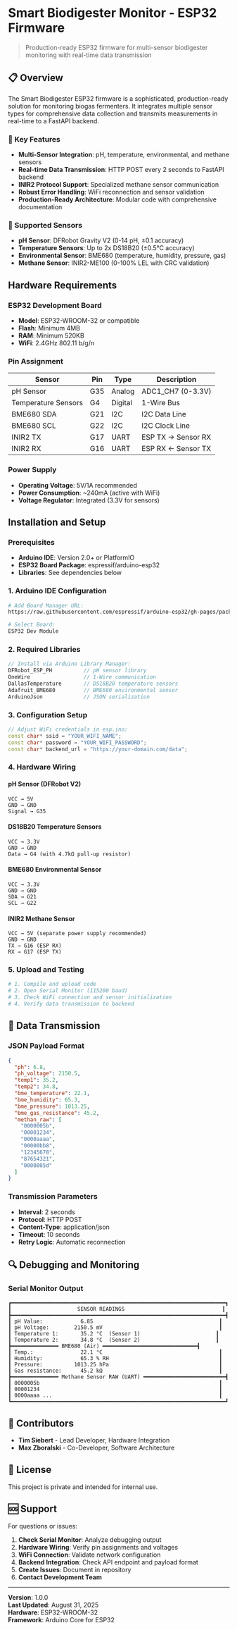 # Smart Biodigester Monitor - ESP32 Firmware

> Production-ready ESP32 firmware for multi-sensor biodigester monitoring with real-time data transmission

## 📋 Overview

The Smart Biodigester ESP32 firmware is a sophisticated, production-ready solution for monitoring biogas fermenters. It integrates multiple sensor types for comprehensive data collection and transmits measurements in real-time to a FastAPI backend.

### 🎯 Key Features

- **Multi-Sensor Integration**: pH, temperature, environmental, and methane sensors
- **Real-time Data Transmission**: HTTP POST every 2 seconds to FastAPI backend
- **INIR2 Protocol Support**: Specialized methane sensor communication
- **Robust Error Handling**: WiFi reconnection and sensor validation
- **Production-Ready Architecture**: Modular code with comprehensive documentation

### 🔬 Supported Sensors

- **pH Sensor**: DFRobot Gravity V2 (0-14 pH, ±0.1 accuracy)
- **Temperature Sensors**: Up to 2x DS18B20 (±0.5°C accuracy)
- **Environmental Sensor**: BME680 (temperature, humidity, pressure, gas)
- **Methane Sensor**: INIR2-ME100 (0-100% LEL with CRC validation)

## Hardware Requirements

### ESP32 Development Board
- **Model**: ESP32-WROOM-32 or compatible
- **Flash**: Minimum 4MB
- **RAM**: Minimum 520KB
- **WiFi**: 2.4GHz 802.11 b/g/n

### Pin Assignment

| Sensor | Pin | Type | Description |
|--------|-----|------|-------------|
| pH Sensor | G35 | Analog | ADC1_CH7 (0-3.3V) |
| Temperature Sensors | G4 | Digital | 1-Wire Bus |
| BME680 SDA | G21 | I2C | I2C Data Line |
| BME680 SCL | G22 | I2C | I2C Clock Line |
| INIR2 TX | G17 | UART | ESP TX → Sensor RX |
| INIR2 RX | G16 | UART | ESP RX ← Sensor TX |

### Power Supply
- **Operating Voltage**: 5V/1A recommended
- **Power Consumption**: ~240mA (active with WiFi)
- **Voltage Regulator**: Integrated (3.3V for sensors)

## Installation and Setup

### Prerequisites

- **Arduino IDE**: Version 2.0+ or PlatformIO
- **ESP32 Board Package**: espressif/arduino-esp32
- **Libraries**: See dependencies below

### 1. Arduino IDE Configuration

```bash
# Add Board Manager URL:
https://raw.githubusercontent.com/espressif/arduino-esp32/gh-pages/package_esp32_index.json

# Select Board:
ESP32 Dev Module
```

### 2. Required Libraries

```cpp
// Install via Arduino Library Manager:
DFRobot_ESP_PH          // pH sensor library
OneWire                 // 1-Wire communication
DallasTemperature       // DS18B20 temperature sensors
Adafruit_BME680         // BME680 environmental sensor
ArduinoJson             // JSON serialization
```

### 3. Configuration Setup

```cpp
// Adjust WiFi credentials in esp.ino:
const char* ssid = "YOUR_WIFI_NAME";
const char* password = "YOUR_WIFI_PASSWORD";
const char* backend_url = "https://your-domain.com/data";
```

### 4. Hardware Wiring

#### pH Sensor (DFRobot V2)
```
VCC → 5V
GND → GND
Signal → G35
```

#### DS18B20 Temperature Sensors
```
VCC → 3.3V
GND → GND
Data → G4 (with 4.7kΩ pull-up resistor)
```

#### BME680 Environmental Sensor
```
VCC → 3.3V
GND → GND
SDA → G21
SCL → G22
```

#### INIR2 Methane Sensor
```
VCC → 5V (separate power supply recommended)
GND → GND
TX → G16 (ESP RX)
RX → G17 (ESP TX)
```

### 5. Upload and Testing

```bash
# 1. Compile and upload code
# 2. Open Serial Monitor (115200 baud)
# 3. Check WiFi connection and sensor initialization
# 4. Verify data transmission to backend
```

## 📡 Data Transmission

### JSON Payload Format

```json
{
  "ph": 6.8,
  "ph_voltage": 2150.5,
  "temp1": 35.2,
  "temp2": 34.8,
  "bme_temperature": 22.1,
  "bme_humidity": 65.3,
  "bme_pressure": 1013.25,
  "bme_gas_resistance": 45.2,
  "methan_raw": [
    "0000005b",
    "00001234",
    "0000aaaa",
    "00000bb8",
    "12345678",
    "87654321",
    "0000005d"
  ]
}
```

### Transmission Parameters

- **Interval**: 2 seconds
- **Protocol**: HTTP POST
- **Content-Type**: application/json
- **Timeout**: 10 seconds
- **Retry Logic**: Automatic reconnection

## 🔍 Debugging and Monitoring

### Serial Monitor Output

```
┏━━━━━━━━━━━━━━━━━━━━━━━━━━━━━━━━━━━━━━━━━━━━━━━━━━━━━━━━━━━━━━━━━━━━┓
┃                     SENSOR READINGS                               ┃
┣━━━━━━━━━━━━━━━━━━━━━━━━━━━━━━━━━━━━━━━━━━━━━━━━━━━━━━━━━━━━━━━━━━━━┫
┃ pH Value:            6.85                                        ┃
┃ pH Voltage:        2150.5 mV                                     ┃
┃ Temperature 1:       35.2 °C  (Sensor 1)                        ┃
┃ Temperature 2:       34.8 °C  (Sensor 2)                        ┃
┣━━━━━━━━━━━━━━━ BME680 (Air) ━━━━━━━━━━━━━━━━━━━━━━━━━━━━━━┫
┃ Temp.:               22.1 °C                                     ┃
┃ Humidity:            65.3 % RH                                   ┃
┃ Pressure:          1013.25 hPa                                   ┃
┃ Gas resistance:      45.2 kΩ                                     ┃
┣━━━━━━━━━━━━━━━ Methane Sensor RAW (UART) ━━━━━━━━━━━━━━━━━━━━━━━━━━┫
┃ 0000005b                                                         ┃
┃ 00001234                                                         ┃
┃ 0000aaaa ...                                                     ┃
┗━━━━━━━━━━━━━━━━━━━━━━━━━━━━━━━━━━━━━━━━━━━━━━━━━━━━━━━━━━━━━━━━━━━━┛
```

## 🤝 Contributors

- **Tim Siebert** - Lead Developer, Hardware Integration
- **Max Zboralski** - Co-Developer, Software Architecture

## 📄 License

This project is private and intended for internal use.

## 🆘 Support

For questions or issues:

1. **Check Serial Monitor**: Analyze debugging output
2. **Hardware Wiring**: Verify pin assignments and voltages
3. **WiFi Connection**: Validate network configuration
4. **Backend Integration**: Check API endpoint and payload format
5. **Create Issues**: Document in repository
6. **Contact Development Team**

---

**Version**: 1.0.0  
**Last Updated**: August 31, 2025  
**Hardware**: ESP32-WROOM-32  
**Framework**: Arduino Core for ESP32

